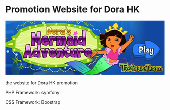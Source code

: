 # Promotion Website for Dora HK
![alt text](https://github.com/moonChildLady/dora/blob/main/project/web/images/banner1.jpg?raw=true)

the website for Dora HK promotion

PHP Framework: symfony

CSS Framework: Boostrap
